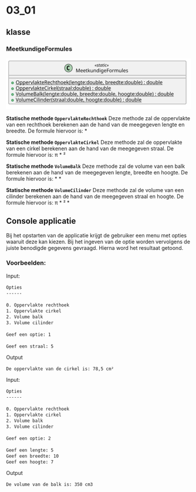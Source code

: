 # 03_01

## klasse

### MeetkundigeFormules

![Klassediagram](svg/MeetkundigeFormules.svg)

**Statische methode `OppervlakteRechthoek`**
Deze methode zal de oppervlakte van een rechthoek berekenen aan de hand van de meegegeven lengte en breedte.
De formule hiervoor is: <lengte> * <breedte>

**Statische methode `OppervlakteCirkel`**
Deze methode zal de oppervlakte van een cirkel berekenen aan de hand van de meegegeven straal.
De formule hiervoor is: π * <straal>²

**Statische methode `VolumeBalk`**
Deze methode zal de volume van een balk berekenen aan de hand van de meegegeven lengte, breedte en hoogte.
De formule hiervoor is: <lengte> * <breedte> * <hoogte>

**Statische methode `VolumeCilinder`**
Deze methode zal de volume van een cilinder berekenen aan de hand van de meegegeven straal en hoogte.
De formule hiervoor is: π * <straal>² * <hoogte>


## Console applicatie
Bij het opstarten van de applicatie krijgt de gebruiker een menu met opties waaruit deze kan kiezen. Bij het ingeven van de optie worden vervolgens de juiste benodigde gegevens gevraagd. Hierna word het resultaat getoond.


### Voorbeelden:

Input:
```
Opties
------

0. Oppervlakte rechthoek
1. Oppervlakte cirkel
2. Volume balk
3. Volume cilinder

Geef een optie: 1

Geef een straal: 5
```

Output
```
De oppervlakte van de cirkel is: 78,5 cm²
```

Input:
```
Opties
------

0. Oppervlakte rechthoek
1. Oppervlakte cirkel
2. Volume balk
3. Volume cilinder

Geef een optie: 2

Geef een lengte: 5
Geef een breedte: 10
Geef een hoogte: 7
```

Output
```
De volume van de balk is: 350 cm3
```